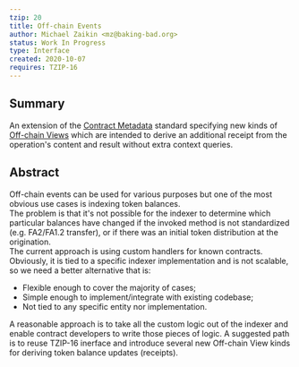 ```yaml
---
tzip: 20
title: Off-chain Events
author: Michael Zaikin <mz@baking-bad.org>
status: Work In Progress
type: Interface
created: 2020-10-07
requires: TZIP-16
---
```


## Summary

An extension of the [Contract Metadata](https://gitlab.com/tzip/tzip/-/blob/master/proposals/tzip-16/tzip-16.md) standard specifying new kinds of [Off-chain Views](https://gitlab.com/tzip/tzip/-/blob/master/proposals/tzip-16/tzip-16.md#semantics-of-off-chain-views) which are intended to derive an additional receipt from the operation's content and result without extra context queries.

## Abstract

Off-chain events can be used for various purposes but one of the most obvious use cases is indexing token balances.  
The problem is that it's not possible for the indexer to determine which particular balances have changed if the invoked method is not standardized (e.g. FA2/FA1.2 transfer), or if there was an initial token distribution at the origination.  
The current approach is using custom handlers for known contracts. Obviously, it is tied to a specific indexer implementation and is not scalable, so we need a better alternative that is:

* Flexible enough to cover the majority of cases;
* Simple enough to implement/integrate with existing codebase;
* Not tied to any specific entity nor implementation.

A reasonable approach is to take all the custom logic out of the indexer and enable contract developers to write those pieces of logic. A suggested path is to reuse TZIP-16 inerface and introduce several new Off-chain View kinds for deriving token balance updates (receipts).